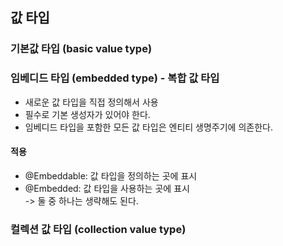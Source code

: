 ## 값 타입

### 기본값 타입  (basic value type)

### 임베디드 타입 (embedded type) - 복합 값 타입
- 새로운 값 타입을 직접 정의해서 사용
- 필수로 기본 생성자가 있어야 한다. 
- 임베디드 타입을 포함한 모든 값 타입은 엔티티 생명주기에 의존한다.

#### 적용
- @Embeddable: 값 타입을 정의하는 곳에 표시
- @Embedded: 값 타입을 사용하는 곳에 표시  
-> 둘 중 하나는 생략해도 된다.


### 컬렉션 값 타입 (collection value type)